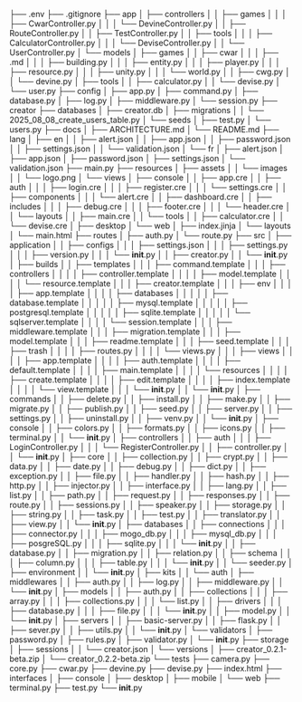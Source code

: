 ├── .env
├── .gitignore
├── app
│   ├── controllers
│   │   ├── games
│   │   │   ├── CwarController.py
│   │   │   └── DevineController.py
│   │   ├── RouteController.py
│   │   ├── TestController.py
│   │   ├── tools
│   │   │   ├── CalculatorController.py
│   │   │   └── DeviseController.py
│   │   └── UserController.py
│   └── models
│       ├── games
│       │   ├── cwar
│       │   │   ├── .md
│       │   │   ├── building.py
│       │   │   ├── entity.py
│       │   │   ├── player.py
│       │   │   ├── resource.py
│       │   │   ├── unity.py
│       │   │   └── world.py
│       │   ├── cwg.py
│       │   └── devine.py
│       ├── tools
│       │   ├── calculator.py
│       │   └── devise.py
│       └── user.py
├── config
│   ├── app.py
│   ├── command.py
│   ├── database.py
│   ├── log.py
│   ├── middleware.py
│   └── session.py
├── creator
├── databases
│   ├── creator.db
│   ├── migrations
│   │   └── 2025_08_08_create_users_table.py
│   └── seeds
│       ├── test.py
│       └── users.py
├── docs
│   ├── ARCHITECTURE.md
│   └── README.md
├── lang
│   ├── en
│   │   ├── alert.json
│   │   ├── app.json
│   │   ├── password.json
│   │   ├── settings.json
│   │   └── validation.json
│   └── fr
│       ├── alert.json
│       ├── app.json
│       ├── password.json
│       ├── settings.json
│       └── validation.json
├── main.py
├── resources
│   ├── assets
│   │   └── images
│   │       └── logo.png
│   └── views
│       ├── console
│       │   ├── app.cre
│       │   ├── auth
│       │   │   ├── login.cre
│       │   │   ├── register.cre
│       │   │   └── settings.cre
│       │   ├── components
│       │   │   └── alert.cre
│       │   ├── dashboard.cre
│       │   ├── includes
│       │   │   ├── debug.cre
│       │   │   ├── footer.cre
│       │   │   └── header.cre
│       │   └── layouts
│       │       ├── main.cre
│       │       └── tools
│       │           ├── calculator.cre
│       │           └── devise.cre
│       ├── desktop
│       └── web
│           ├── index.jinja
│           └── layouts
│               └── main.html
├── routes
│   ├── auth.py
│   └── route.py
├── src
│   ├── application
│   │   ├── configs
│   │   │   ├── settings.json
│   │   │   ├── settings.py
│   │   │   ├── version.py
│   │   │   └── __init__.py
│   │   ├── creator.py
│   │   └── __init__.py
│   ├── builds
│   │   ├── templates
│   │   │   ├── command.template
│   │   │   ├── controllers
│   │   │   │   ├── controller.template
│   │   │   │   ├── model.template
│   │   │   │   └── resource.template
│   │   │   ├── creator.template
│   │   │   ├── env
│   │   │   │   ├── app.template
│   │   │   │   ├── databases
│   │   │   │   │   ├── database.template
│   │   │   │   │   ├── mysql.template
│   │   │   │   │   ├── postgresql.template
│   │   │   │   │   ├── sqlite.template
│   │   │   │   │   └── sqlserver.template
│   │   │   │   └── session.template
│   │   │   ├── middleware.template
│   │   │   ├── migration.template
│   │   │   ├── model.template
│   │   │   ├── readme.template
│   │   │   ├── seed.template
│   │   │   ├── trash
│   │   │   │   ├── routes.py
│   │   │   │   └── views.py
│   │   │   ├── views
│   │   │   │   ├── app.template
│   │   │   │   ├── auth.template
│   │   │   │   ├── default.template
│   │   │   │   ├── main.template
│   │   │   │   └── resources
│   │   │   │       ├── create.template
│   │   │   │       ├── edit.template
│   │   │   │       ├── index.template
│   │   │   │       └── view.template
│   │   │   └── __init__.py
│   │   └── __init__.py
│   ├── commands
│   │   ├── delete.py
│   │   ├── install.py
│   │   ├── make.py
│   │   ├── migrate.py
│   │   ├── publish.py
│   │   ├── seed.py
│   │   ├── server.py
│   │   ├── settings.py
│   │   ├── uninstall.py
│   │   ├── venv.py
│   │   └── __init__.py
│   ├── console
│   │   ├── colors.py
│   │   ├── formats.py
│   │   ├── icons.py
│   │   ├── terminal.py
│   │   └── __init__.py
│   ├── controllers
│   │   ├── auth
│   │   │   ├── LoginController.py
│   │   │   └── RegisterController.py
│   │   ├── controller.py
│   │   └── __init__.py
│   ├── core
│   │   ├── collection.py
│   │   ├── crypt.py
│   │   ├── data.py
│   │   ├── date.py
│   │   ├── debug.py
│   │   ├── dict.py
│   │   ├── exception.py
│   │   ├── file.py
│   │   ├── handler.py
│   │   ├── hash.py
│   │   ├── http.py
│   │   ├── injector.py
│   │   ├── interface.py
│   │   ├── lang.py
│   │   ├── list.py
│   │   ├── path.py
│   │   ├── request.py
│   │   ├── responses.py
│   │   ├── route.py
│   │   ├── sessions.py
│   │   ├── speaker.py
│   │   ├── storage.py
│   │   ├── string.py
│   │   ├── task.py
│   │   ├── test.py
│   │   ├── translator.py
│   │   ├── view.py
│   │   └── __init__.py
│   ├── databases
│   │   ├── connections
│   │   │   ├── connector.py
│   │   │   ├── mogo_db.py
│   │   │   ├── mysql_db.py
│   │   │   ├── posgreSQL.py
│   │   │   ├── sqlite.py
│   │   │   └── __init__.py
│   │   ├── database.py
│   │   ├── migration.py
│   │   ├── relation.py
│   │   ├── schema
│   │   │   ├── column.py
│   │   │   ├── table.py
│   │   │   └── __init__.py
│   │   └── seeder.py
│   ├── environment
│   │   └── __init__.py
│   ├── kits
│   │   └── auth
│   ├── middlewares
│   │   ├── auth.py
│   │   ├── log.py
│   │   ├── middleware.py
│   │   └── __init__.py
│   ├── models
│   │   ├── auth.py
│   │   ├── collections
│   │   │   ├── array.py
│   │   │   ├── collections.py
│   │   │   └── list.py
│   │   ├── drivers
│   │   │   ├── database.py
│   │   │   ├── file.py
│   │   │   └── __init__.py
│   │   ├── model.py
│   │   └── __init__.py
│   ├── servers
│   │   ├── basic-server.py
│   │   ├── flask.py
│   │   ├── sever.py
│   │   ├── utils.py
│   │   └── __init__.py
│   └── validators
│       ├── password.py
│       ├── rules.py
│       ├── validator.py
│       └── __init__.py
├── storage
│   ├── sessions
│   │   └── creator.json
│   └── versions
│       ├── creator_0.2.1-beta.zip
│       └── creator_0.2.2-beta.zip
└── tests
    ├── camera.py
    ├── core.py
    ├── cwar.py
    ├── devine.py
    ├── devise.py
    ├── index.html
    ├── interfaces
    │   ├── console
    │   ├── desktop
    │   ├── mobile
    │   └── web
    ├── terminal.py
    ├── test.py
    └── __init__.py
